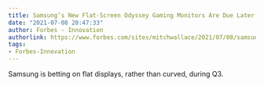 ```yaml
---
title: Samsung’s New Flat-Screen Odyssey Gaming Monitors Are Due Later This Summer
date: "2021-07-08 20:47:33"
author: Forbes - Innovation
authorlink: https://www.forbes.com/sites/mitchwallace/2021/07/08/samsungs-new-flat-screen-odyssey-gaming-monitors-are-due-later-this-summer/
tags:
- Forbes-Innovation
---
```

Samsung is betting on flat displays, rather than curved, during Q3.